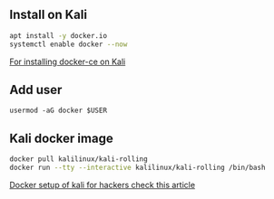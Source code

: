 
## Install on Kali
```bash
apt install -y docker.io
systemctl enable docker --now
```

[For installing docker-ce on Kali](https://www.kali.org/docs/containers/installing-docker-on-kali/)

## Add user
```bashg
usermod -aG docker $USER
````

## Kali docker image 
```bash
docker pull kalilinux/kali-rolling
docker run --tty --interactive kalilinux/kali-rolling /bin/bash
```

[Docker setup of kali  for hackers check this article](https://www.pentestpartners.com/security-blog/docker-for-hackers-a-pen-testers-guide/)